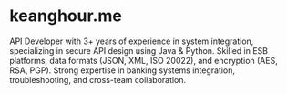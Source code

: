 # keanghour.me
API Developer with 3+ years of experience in system integration, specializing in secure API design using Java &amp; Python. Skilled in ESB platforms, data formats (JSON, XML, ISO 20022), and encryption (AES, RSA, PGP). Strong expertise in banking systems integration, troubleshooting, and cross-team collaboration.
